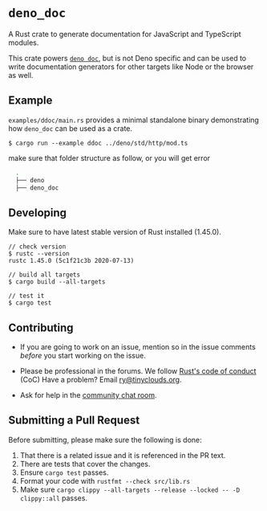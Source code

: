 # `deno_doc`

A Rust crate to generate documentation for JavaScript and TypeScript modules.

This crate powers
[`deno doc`](https://deno.land/manual/tools/documentation_generator), but is not
Deno specific and can be used to write documentation generators for other
targets like Node or the browser as well.

## Example

`examples/ddoc/main.rs` provides a minimal standalone binary demonstrating how `deno_doc` can be used as a crate.

```shell
$ cargo run --example ddoc ../deno/std/http/mod.ts
```

make sure that folder structure as follow, or you will get error

```bash
  .
  ├── deno
  ├── deno_doc

```

## Developing

Make sure to have latest stable version of Rust installed (1.45.0).

```shell
// check version
$ rustc --version
rustc 1.45.0 (5c1f21c3b 2020-07-13)

// build all targets
$ cargo build --all-targets

// test it
$ cargo test
```

## Contributing

- If you are going to work on an issue, mention so in the issue comments
  _before_ you start working on the issue.

- Please be professional in the forums. We follow
  [Rust's code of conduct](https://www.rust-lang.org/policies/code-of-conduct)
  (CoC) Have a problem? Email ry@tinyclouds.org.

- Ask for help in the [community chat room](https://discord.gg/deno).

## Submitting a Pull Request

Before submitting, please make sure the following is done:

1. That there is a related issue and it is referenced in the PR text.
2. There are tests that cover the changes.
3. Ensure `cargo test` passes.
4. Format your code with `rustfmt --check src/lib.rs`
5. Make sure `cargo clippy --all-targets --release --locked -- -D clippy::all`
   passes.
